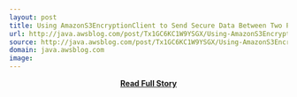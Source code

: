 ```yaml
---
layout: post
title: Using AmazonS3EncryptionClient to Send Secure Data Between Two Parties AWS Developer Blog Java
url: http://java.awsblog.com/post/Tx1GC6KC1W9YSGX/Using-AmazonS3EncryptionClient-to-Send-Secure-Data-Between-Two-Parties
source: http://java.awsblog.com/post/Tx1GC6KC1W9YSGX/Using-AmazonS3EncryptionClient-to-Send-Secure-Data-Between-Two-Parties
domain: java.awsblog.com
image: 
---
```


<p></p>
<center><p><a href="http://java.awsblog.com/post/Tx1GC6KC1W9YSGX/Using-AmazonS3EncryptionClient-to-Send-Secure-Data-Between-Two-Parties" style='padding:25px; font-sze:18px; font-weight: bold;'>Read Full Story</a></p></center>
